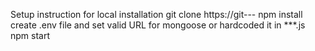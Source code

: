 Setup instruction for local installation
git clone https://git---
npm install
create .env file and set valid URL for mongoose or hardcoded it in ***.js
npm start

